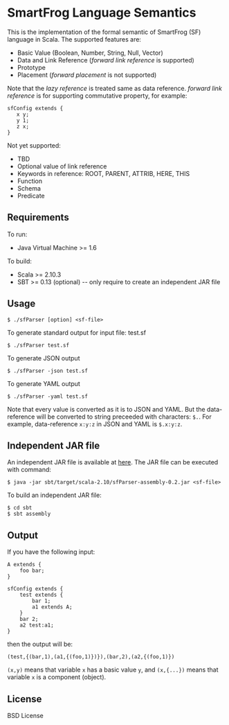 SmartFrog Language Semantics
============================
This is the implementation of the formal semantic of SmartFrog (SF) language in Scala. The supported features are:

- Basic Value (Boolean, Number, String, Null, Vector)
- Data and Link Reference (_forward link reference_ is supported)
- Prototype
- Placement (_forward placement_ is not supported)

Note that the _lazy reference_ is treated same as data reference. _forward link reference_ is for supporting commutative property, for example:

	sfConfig extends {
	   x y;
	   y 1;
	   z x;
	}

Not yet supported:

- TBD
- Optional value of link reference
- Keywords in reference: ROOT, PARENT, ATTRIB, HERE, THIS
- Function
- Schema
- Predicate


Requirements
------------
To run:
- Java Virtual Machine >= 1.6

To build:
- Scala >= 2.10.3
- SBT >= 0.13 (optional) -- only require to create an independent JAR file


Usage
-----

	$ ./sfParser [option] <sf-file>

To generate standard output for input file: test.sf

	$ ./sfParser test.sf

To generate JSON output

	$ ./sfParser -json test.sf

To generate YAML output

	$ ./sfParser -yaml test.sf

Note that every value is converted as it is to JSON and YAML.
But the data-reference will be converted to string preceeded with
characters: `$.`. For example, data-reference `x:y:z` in JSON and
YAML is `$.x:y:z`.


Independent JAR file
--------------------
An independent JAR file is available at [here](https://github.com/herry13/smartfrog-lang/blob/master/sbt/target/scala-2.10/sfParser-assembly-0.2.jar).
The JAR file can be executed with command:

	$ java -jar sbt/target/scala-2.10/sfParser-assembly-0.2.jar <sf-file>

To build an independent JAR file:

	$ cd sbt
	$ sbt assembly


Output
------
If you have the following input:

	A extends {
		foo bar;
	}
	
	sfConfig extends {
		test extends {
			bar 1;
			a1 extends A;
		}
		bar 2;
		a2 test:a1;
	}

then the output will be:

	(test,{(bar,1),(a1,{(foo,1)})}),(bar,2),(a2,{(foo,1)})

`(x,y)` means that variable `x` has a basic value `y`, and
`(x,{...})` means that variable `x` is a component (object).


License
-------
BSD License
